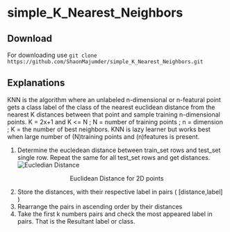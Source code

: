 # simple_K_Nearest_Neighbors 
## Download 
For downloading use 
       `git clone https://github.com/ShaonMajumder/simple_K_Nearest_Neighbors.git` 
## Explanations
KNN is the algorithm where an unlabeled n-dimensional or n-featural
 point gets a class label of the class of the nearest euclidean
 distance from the nearest K distances between that point and sample training n-dimensional
 points. K = 2x+1 and K <= N ; N = number of training points ; n = dimension ; K = the number of best neighbors.
 KNN is lazy learner but works best when large number of (N)training points and (n)features is present.

1. Determine the eucledean distance between train_set rows and test_set single row. Repeat the same for all test_set rows 
and get distances.
![Eucledian Distance](https://github.com/ShaonMajumder/simple_K_Nearest_Neighbors/blob/master/pics/knn.png)
<p align="center">Euclidean Distance for 2D points</p>

2. Store the distances, with their respective label in pairs ( [distance,label] )
3. Rearrange the pairs in ascending order by their distances
4. Take the first k numbers pairs and check the most appeared label in pairs. That is the Resultant label or class.
